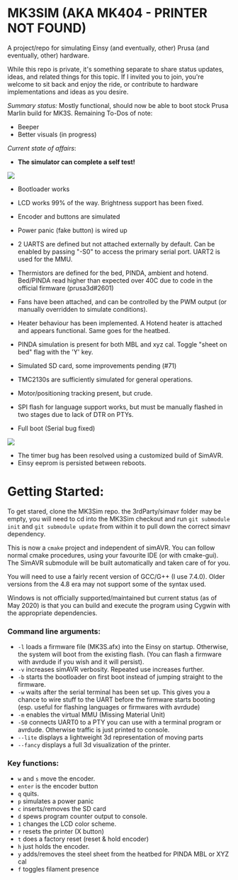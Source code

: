 # MK3SIM (AKA MK404 - PRINTER NOT FOUND)
A project/repo for simulating Einsy (and eventually, other) Prusa (and eventually, other) hardware. 

While this repo is private, it's something separate to share status updates, ideas, and related things for this topic. If I invited you to join, you're welcome to sit back and enjoy the ride, or contribute to hardware implementations and ideas as you desire.

*Summary status:* Mostly functional, should now be able to boot stock Prusa Marlin build for MK3S. 
Remaining To-Dos of note:
- Beeper
- Better visuals (in progress)

*Current state of affairs*:
- **The simulator can complete a self test!**

![](https://user-images.githubusercontent.com/53943260/80157964-63404880-8595-11ea-9bfe-55668a0d4807.png)

- Bootloader works
- LCD works 99% of the way. Brightness support has been fixed.
- Encoder and buttons are simulated
- Power panic (fake button) is wired up
- 2 UARTS are defined but not attached externally by default. Can be enabled by passing "-S0" to access the primary serial port. UART2 is used for the MMU.
- Thermistors are defined for the bed, PINDA, ambient and hotend. Bed/PINDA read higher than expected over 40C due to code in the official firmware (prusa3d#2601)
- Fans have been attached, and can be controlled by the PWM output (or manually overridden to simulate conditions). 
- Heater behaviour has been implemented. A Hotend heater is attached and appears functional. Same goes for the heatbed.
- PINDA simulation is present for both MBL and xyz cal. Toggle "sheet on bed" flag with the 'Y' key.
- Simulated SD card, some improvements pending (#71)
- TMC2130s are sufficiently simulated for general operations.
- Motor/positioning tracking present, but crude.
- SPI flash for language support works, but must be manually flashed in two stages due to lack of DTR on PTYs.

- Full boot (Serial bug fixed)

![](https://user-images.githubusercontent.com/53943260/78808917-1f91f000-7994-11ea-87ae-fd7fa096972b.png)

- The timer bug has been resolved using a customized build of SimAVR.
- Einsy eeprom is persisted between reboots.

# Getting Started:

To get stared, clone the MK3Sim repo. the 3rdParty/simavr folder may be empty, you will need to cd into the MK3Sim checkout and run `git submodule init` and `git submodule update` from within it to pull down the correct simavr dependency.

This is now a `cmake` project and independent of simAVR. You can follow normal cmake procedures, using your favourite IDE (or with cmake-gui). The SimAVR submodule will be built automatically and taken care of for you.

You will need to use a fairly recent version of GCC/G++ (I use 7.4.0). Older versions from the 4.8 era may not support some of the syntax used. 

Windows is not officially supported/maintained but current status (as of May 2020) is that you can build and execute the program using Cygwin with the appropriate dependencies.

### Command line arguments:
- `-l` loads a firmware file (MK3S.afx) into the Einsy on startup. Otherwise, the system will boot from the existing flash. (You can flash a firmware with avrdude if you wish and it will persist). 
- `-v` increases simAVR verbosity. Repeated use increases further.
- `-b` starts the bootloader on first boot instead of jumping straight to the firmware.
- `-w` waits after the serial terminal has been set up. This gives you a chance to wire stuff to the UART before the firmware starts booting (esp. useful for flashing languages or firmwares with avrdude)
- `-m` enables the virtual MMU (Missing Material Unit)
- `-S0` connects UART0 to a PTY you can use with a terminal program or avrdude. Otherwise traffic is just printed to console.
- `--lite` displays a lightweight 3d representation of moving parts
- `--fancy` displays a full 3d visualization of the printer.

### Key functions:
- `w` and `s` move the encoder. 
- `enter` is the encoder button
- `q` quits.
- `p` simulates a power panic
- `c` inserts/removes the SD card
- `d` spews program counter output to console.
- `1` changes the LCD color scheme.
- `r` resets the printer (X button)
- `t` does a factory reset (reset & hold encoder)
- `h` just holds the encoder.
- `y` adds/removes the steel sheet from the heatbed for PINDA MBL or XYZ cal
- `f` toggles filament presence
